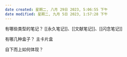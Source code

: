 ```yaml
---
date created: 星期二, 八月 29日 2023, 5:06:55 下午
date modified: 星期二, 九月 5日 2023, 1:57:28 下午
---
```

有哪些类型的笔记？
	[[永久笔记]]、[[文献笔记]]、[[闪念笔记]]

有哪几种盒子？
	主卡片盒
	
自下而上如何体现？
